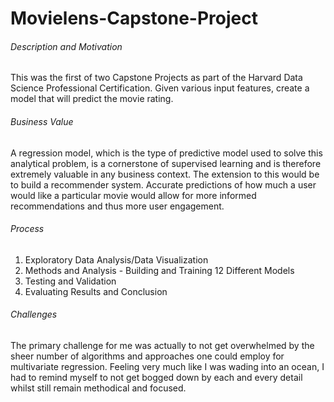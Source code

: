 # Movielens-Capstone-Project
 <h6>Description and Motivation</h6>
                            <p>This was the first of two Capstone Projects as part of the Harvard Data Science Professional Certification. 
                                Given various input features, create a model that will predict the movie rating.
                            </p>       
                            <h6>Business Value</h6>
                            <p>A regression model, which is the type of predictive model used to solve this analytical problem, 
                                is a cornerstone of supervised learning and is therefore extremely valuable in any business context. 
                                The extension to this would be to build a recommender system. Accurate predictions of how much a user
                                 would like a particular movie would allow for more informed recommendations and thus more user engagement.
                            </p>
                            <h6>Process</h6>
                            <ol>
                                <li>Exploratory Data Analysis/Data Visualization</li>
                                <li>Methods and Analysis - Building and Training 12 Different Models</li>
                                <li>Testing and Validation</li>
                                <li>Evaluating Results and Conclusion</li>
                            </ol> 
                            <h6>Challenges</h6>
                            <p>
                                The primary challenge for me was actually to not get overwhelmed by the sheer number of 
                                algorithms and approaches one could employ for multivariate regression. 
                                Feeling very much like I was wading into an ocean, I had to remind myself to not get bogged down by each and every detail whilst still remain methodical and focused.
                            </p>  
